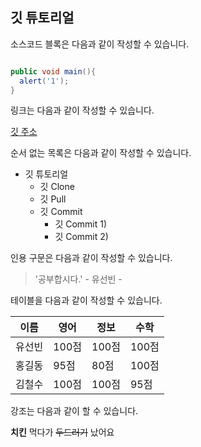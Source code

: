 ## 깃 튜토리얼

소스코드 블록은 다음과 같이 작성할 수 있습니다.

```c#

public void main(){
  alert('1');
}

```

링크는 다음과 같이 작성할 수 있습니다.

[깃 주소](https://github.com/YooSeonBin/React-first-name.git)

순서 없는 목록은 다음과 같이 작성할 수 있습니다.

* 깃 튜토리얼
  * 깃 Clone
  * 깃 Pull
  * 깃 Commit
    * 깃 Commit 1)
    * 깃 Commit 2)

인용 구문은 다음과 같이 작성할 수 있습니다.

> '공부합시다.' - 유선빈 -

테이블을 다음과 같이 작성할 수 있습니다.

이름|영어|정보|수학
---|---|---|---|
유선빈|100점|100점|100점
홍길동|95점|80점|100점
김철수|100점|100점|95점


강조는 다음과 같이 할 수 있습니다.

**치킨** 먹다가 ~~두드러기~~ 났어요
